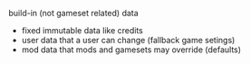 build-in (not gameset related) data

* fixed
  immutable data like credits
* user
  data that a user can change (fallback game setings)
* mod
  data that mods and gamesets may override (defaults)
